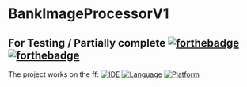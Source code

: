 # BankImageProcessorV1
For Testing / Partially complete
[![forthebadge](http://forthebadge.com/images/badges/made-with-swift.svg)](http://forthebadge.com) [![forthebadge](http://forthebadge.com/images/badges/built-with-love.svg)](http://forthebadge.com)
----

The project works on the ff:
[![IDE](https://img.shields.io/badge/Xcode-9-blue.svg)](https://developer.apple.com/xcode/)
[![Language](https://img.shields.io/badge/swift-4-orange.svg)](https://swift.org)
[![Platform](https://img.shields.io/badge/platform-iOS%2011-green.svg)](https://developer.apple.com/ios/)

